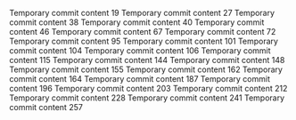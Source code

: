 Temporary commit content 19
Temporary commit content 27
Temporary commit content 38
Temporary commit content 40
Temporary commit content 46
Temporary commit content 67
Temporary commit content 72
Temporary commit content 95
Temporary commit content 101
Temporary commit content 104
Temporary commit content 106
Temporary commit content 115
Temporary commit content 144
Temporary commit content 148
Temporary commit content 155
Temporary commit content 162
Temporary commit content 164
Temporary commit content 187
Temporary commit content 196
Temporary commit content 203
Temporary commit content 212
Temporary commit content 228
Temporary commit content 241
Temporary commit content 257
